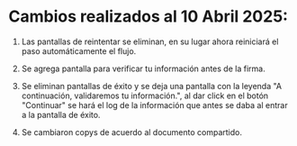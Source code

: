 # Cambios realizados al 10 Abril 2025:

1. Las pantallas de reintentar se eliminan, en su lugar ahora reiniciará el paso automáticamente el flujo.

2. Se agrega pantalla para verificar tu información antes de la firma.

3. Se eliminan pantallas de éxito y se deja una pantalla con la leyenda "A continuación, validaremos tu información.", al dar click en el botón "Continuar" se hará el log de la información que antes se daba al entrar a la pantalla de éxito.

4. Se cambiaron copys de acuerdo al documento compartido.